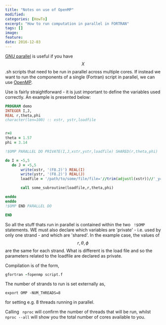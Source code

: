 ```yaml
---
title: "Notes on use of OpenMP"
modified:
categories: [HowTo]
excerpt: "How to run computation in parallel in FORTRAN"
tags: []
image:
feature:
date: 2016-12-03
---
```


[GNU parallel](http://tomkimpson.com/gnuparallel/) is useful if you have $$ X$$ .sh scripts that need to be run in parallel across multiple cores. If instead we want to run the components of a single (Fortran) script in parallel, we can use [OpenMP](http://www.openmp.org).

Use is fairly straightforward - it is just important to define the variables used correctly. An example is presented below:

```fortran
PROGRAM demo
INTEGER I,J,
REAL r,theta,phi
character(len=100) :: xstr, ystr,loadfile


r=8
theta = 1.57
phi = 3.14

!$OMP PARALLEL DO PRIVATE(I,J,xstr,ystr,loadfile) SHARED(r,theta,phi)

do I = -5,5
   do J = -5,5
       write(xstr, '(F8.2)') REAL(I)
       write(ystr, '(F8.2)') REAL(J)
       loadfile = '/path/to/some/file/file='//trim(adjustl(xstr))//'_y='//trim(adjustl(ystr))//'.txt'

       call some_subroutine(loadfile,r,theta,phi)

enddo
enddo
!$OMP END PARALLEL DO

END
```

So all the stuff thats run in parallel is contained within the two ``` !$OMP``` statements. WE must also declare which variables are 'private' - i.e. used by only one strand - and which are 'shared'. In the example case, the values of $$ r, \theta, \phi$$ are the same for each strand. What is different is the load file and so the parameters related to the loadfile are declared as private.

Compilation is of the form,

```fortran
gfortran -fopenmp script.f
```
The number of strands to run is set externally as,

```
export OMP -NUM_THREADS=8
```

for setting e.g. 8 threads running in parallel.

Calling ``` nproc``` will confirm the number of threads that will be run, whilst ``` nproc --all``` will show you the total number of cores available to you.
